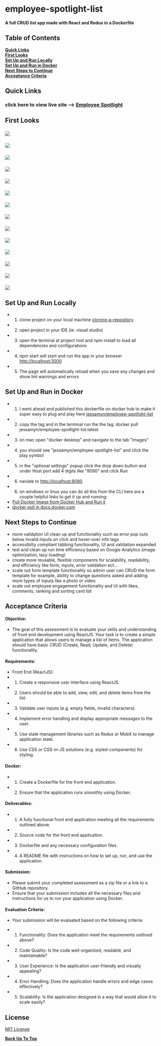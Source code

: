 # employee-spotlight-list
#### A full CRUD list app made with React and Redux in a Dockerfile


## Table of Contents

**[Quick Links](#Quick-Links)**<br>
**[First Looks](#First-Looks)**<br>
**[Set Up and Run Locally](#Set-Up-and-Run-Locally)**<br>
**[Set Up and Run in Docker](#Set-Up-and-Run-in-Docker)**<br>
**[Next Steps to Continue](#Next-Steps-to-Continue)**<br>
**[Acceptance Criteria](#Acceptance-Criteria)**<br>


## Quick Links

### click here to view live site --> [ Employee Spotlight](https://employee-spotlight-list.netlify.app/)

## First Looks

### ![](src/images/screenshots/homepage.png)
### ![](src/images/screenshots/homepage-add.png)
### ![](src/images/screenshots/homepage-edit.png)
### ![](src/images/screenshots/homepage-delete.png)
### ![](src/images/screenshots/add-not-filled.png)
### ![](src/images/screenshots/add-validation.png)
### ![](src/images/screenshots/add-success.png)
### ![](src/images/screenshots/edit-validation.png)
### ![](src/images/screenshots/edit-success.png)
### ![](src/images/screenshots/homepage-questions-validation.png)
### ![](src/images/screenshots/homepage-questions-success.png)
### ![](src/images/screenshots/homepage-questions-add.png)
### ![](src/images/screenshots/homepage-mobile.png)
### ![](src/images/screenshots/edit-mobile.png)



## Set Up and Run Locally
- 1. clone project on your local machine [cloning-a-repository](https://docs.github.com/en/repositories/creating-and-managing-repositories/cloning-a-repository)
- 2. open project in your IDE (ie: visual studio)
- 3. open the terminal at project root and npm install to load all dependencies and configurations
- 4. npm start will start and run the app in your browser [http://localhost:3000](http://localhost:3000)
- 5. The page will automatically reload when you save any changes and show lint warnings and errors

## Set Up and Run in Docker
- 1. I went ahead and published this dockerfile on docker hub to make it super easy to plug and play here [jessamyn/employee-spotlight-list](https://hub.docker.com/r/jessamyn/employee-spotlight-list/tags)
- 2. copy the tag and in the terminal run the the tag: docker pull jessamyn/employee-spotlight-list:latest
- 3. on mac open "docker desktop" and navigate to the tab "images"
- 4. you should see "jessamyn/employee-spotlight-list"  and click the play symbol
- 5. in the "optional settings" popup click the drop down button and under Host port add 4 digits like "8080" and click Run
- 6. naviate to [http://localhost:8080](http://localhost:8080)
- 6. on windows or linux you can do all this from the CLI here are a couple helpful links to get it up and running:
- [Pull Docker Image from Docker Hub and Run it](https://www.stacksimplify.com/aws-eks/docker-basics/get-docker-image-from-docker-hub-and-run-/)
- [docker pull in docs.docker.com](https://docs.docker.com/engine/reference/commandline/pull/)

## Next Steps to Continue

- more validation UI clean up and functionality such as error pop outs below invalid inputs on click and hover-over info tags
- accessibilty compliant tabbing functionality, UI and validation expanded
- test and clean up run time efficiency based on Google Analytics (image optimization, lazy-loading)
- create more reusable, flexible components for scalability, readability, and efficiency like form, inputs, error validation ect...
- scale out form template functionality so admin user can CRUD the form template for example, ability to change questions asked and adding more types of inputs like a photo or video
- scale out employee engagement functionality and UI with likes, comments, ranking and sorting card list

## Acceptance Criteria

#### Objective:
- The goal of this assessment is to evaluate your skills and understanding of front end development using ReactJS. Your task is to create a simple application that allows users to manage a list of items. The application should have basic CRUD (Create, Read, Update, and Delete) functionality.

#### Requirements:

- Front End (ReactJS):
- 1. Create a responsive user interface using ReactJS.
- 2. Users should be able to add, view, edit, and delete items from the list.
- 3. Validate user inputs (e.g. empty fields, invalid characters).
- 4. Implement error handling and display appropriate messages to the user.
- 5. Use state management libraries such as Redux or MobX to manage application state.
- 6. Use CSS or CSS-in-JS solutions (e.g. styled-components) for styling.

#### Docker:
- 1. Create a Dockerfile for the front end application.
- 2. Ensure that the application runs smoothly using Docker.

#### Deliverables:
- 1. A fully functional front end application meeting all the requirements outlined above.
- 2. Source code for the front end application.
- 3. Dockerfile and any necessary configuration files.
- 4. A README file with instructions on how to set up, run, and use the application.

#### Submission:
- Please submit your completed assessment as a zip file or a link to a GitHub repository. 
- Ensure that your submission includes all the necessary files and instructions for us to run your application using Docker.

#### Evaluation Criteria:
- Your submission will be evaluated based on the following criteria:

- 1. Functionality: Does the application meet the requirements outlined above?
- 2. Code Quality: Is the code well-organized, readable, and maintainable?
- 3. User Experience: Is the application user-friendly and visually appealing?
- 4. Error Handling: Does the application handle errors and edge cases effectively?
- 5. Scalability: Is the application designed in a way that would allow it to scale easily?

## License

[MIT License](https://opensource.org/licenses/MIT)

**[Back Up To Top](#employee-spotlight-list)**
